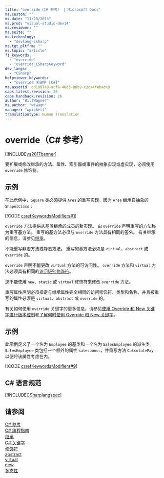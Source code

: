 ```yaml
---
title: "override（C# 参考） | Microsoft Docs"
ms.custom: ""
ms.date: "11/23/2016"
ms.prod: "visual-studio-dev14"
ms.reviewer: ""
ms.suite: ""
ms.technology: 
  - "devlang-csharp"
ms.tgt_pltfrm: ""
ms.topic: "article"
f1_keywords: 
  - "override"
  - "override_CSharpKeyword"
dev_langs: 
  - "CSharp"
helpviewer_keywords: 
  - "override 关键字 [C#]"
ms.assetid: dd1907a8-acf8-46d3-80b9-c2ca4febada8
caps.latest.revision: 26
caps.handback.revision: 26
author: "BillWagner"
ms.author: "wiwagn"
manager: "wpickett"
translationtype: Human Translation
---
```

# override（C# 参考）
[!INCLUDE[vs2017banner](../../../csharp/includes/vs2017banner.md)]

要扩展或修改继承的方法、属性、索引器或事件的抽象实现或虚实现，必须使用 `override` 修饰符。  
  
## 示例  
 在此示例中，`Square` 类必须提供 `Area` 的重写实现，因为 `Area` 继承自抽象的 `ShapesClass`：  
  
 [!CODE [csrefKeywordsModifiers#1](../CodeSnippet/VS_Snippets_VBCSharp/csrefKeywordsModifiers#1)]  
  
 `override` 方法提供从基类继承的成员的新实现。  由 `override` 声明重写的方法称为重写基方法。  重写的基方法必须与 `override` 方法具有相同的签名。  有关继承的信息，请参见[继承](../../../csharp/programming-guide/classes-and-structs/inheritance.md)。  
  
 不能重写非虚方法或静态方法。  重写的基方法必须是 `virtual`、`abstract` 或 `override` 的。  
  
 `override` 声明不能更改 `virtual` 方法的可访问性。  `override` 方法和 `virtual` 方法必须具有相同的[访问级别修饰符](../../../csharp/language-reference/keywords/access-modifiers.md)。  
  
 您不能使用 `new`、`static` 或 `virtual` 修饰符来修改 `override` 方法。  
  
 重写属性声明必须指定与继承属性完全相同的访问修饰符、类型和名称，并且被重写的属性必须是 `virtual`、`abstract` 或 `override` 的。  
  
 有关如何使用 `override` 关键字的更多信息，请参见[使用 Override 和 New 关键字进行版本控制](../../../csharp/programming-guide/classes-and-structs/versioning-with-the-override-and-new-keywords.md)和[了解何时使用 Override 和 New 关键字](../../../csharp/programming-guide/classes-and-structs/knowing-when-to-use-override-and-new-keywords.md)。  
  
## 示例  
 此示例定义了一个名为 `Employee` 的基类和一个名为 `SalesEmployee` 的派生类。  `SalesEmployee` 类包括一个额外的属性 `salesbonus`，并重写方法 `CalculatePay` 以便将该属性考虑在内。  
  
 [!CODE [csrefKeywordsModifiers#9](../CodeSnippet/VS_Snippets_VBCSharp/csrefKeywordsModifiers#9)]  
  
## C\# 语言规范  
 [!INCLUDE[CSharplangspec](../../../csharp/language-reference/keywords/includes/csharplangspec_md.md)]  
  
## 请参阅  
 [C\# 参考](../../../csharp/language-reference/index.md)   
 [C\# 编程指南](../../../csharp/programming-guide/index.md)   
 [继承](../../../csharp/programming-guide/classes-and-structs/inheritance.md)   
 [C\# 关键字](../../../csharp/language-reference/keywords/index.md)   
 [修饰符](../../../csharp/language-reference/keywords/modifiers.md)   
 [abstract](../../../csharp/language-reference/keywords/abstract.md)   
 [virtual](../../../csharp/language-reference/keywords/virtual.md)   
 [new](../../../csharp/language-reference/keywords/new.md)   
 [多态性](../../../csharp/programming-guide/classes-and-structs/polymorphism.md)
